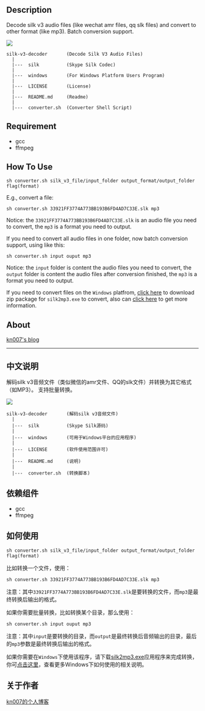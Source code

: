 ## Description
Decode silk v3 audio files (like wechat amr files, qq slk files) and convert to other format (like mp3).
Batch conversion support.

<a href="https://github.com/kn007/silk-v3-decoder/blob/master/LICENSE"><img src="https://img.shields.io/badge/license-MIT-green.svg?style=flat"></a>

```
silk-v3-decoder       (Decode Silk V3 Audio Files)
  |
  |---  silk          (Skype Silk Codec)
  |
  |---  windows       (For Windows Platform Users Program)
  |
  |---  LICENSE       (License)
  |
  |---  README.md     (Readme)
  |
  |---  converter.sh  (Converter Shell Script)
```

## Requirement

* gcc
* ffmpeg

## How To Use

```
sh converter.sh silk_v3_file/input_folder output_format/output_folder flag(format)
```
E.g., convert a file:
```
sh converter.sh 33921FF3774A773BB193B6FD4AD7C33E.slk mp3
```
Notice: the `33921FF3774A773BB193B6FD4AD7C33E.slk` is an audio file you need to convert, the `mp3` is a format you need to output.

If you need to convert all audio files in one folder, now batch conversion support, using like this:
```
sh converter.sh input ouput mp3
```
Notice: the `input` folder is content the audio files you need to convert, the `output` folder is content the audio files after conversion finished, the `mp3` is a format you need to output.

If you need to convert files on the `Windows` platfrom, [click here](http://dl.kn007.net/directlink/silk2mp3-1.0.0.1.zip "silk2mp3-1.0.0.1.zip") to download zip package for `silk2mp3.exe` to convert, also can <a href='/windows' target="_blank">click here</a> to get more information.

## About

[kn007's blog](https://kn007.net) 

***

## 中文说明
解码silk v3音频文件（类似微信的amr文件、QQ的slk文件）并转换为其它格式（如MP3）。
支持批量转换。

<a href="https://github.com/kn007/silk-v3-decoder/blob/master/LICENSE"><img src="https://img.shields.io/badge/license-MIT-green.svg?style=flat"></a>

```
silk-v3-decoder       (解码silk v3音频文件)
  |
  |---  silk          (Skype Silk源码)
  |
  |---  windows       (可用于Windows平台的应用程序)
  |
  |---  LICENSE       (软件使用范围许可)
  |
  |---  README.md     (说明)
  |
  |---  converter.sh  (转换脚本)
```

## 依赖组件

* gcc
* ffmpeg

## 如何使用

```
sh converter.sh silk_v3_file/input_folder output_format/output_folder flag(format)
```
比如转换一个文件，使用：
```
sh converter.sh 33921FF3774A773BB193B6FD4AD7C33E.slk mp3
```
注意：其中`33921FF3774A773BB193B6FD4AD7C33E.slk`是要转换的文件，而`mp3`是最终转换后输出的格式。

如果你需要批量转换，比如转换某个目录，那么使用：
```
sh converter.sh input ouput mp3
```
注意：其中`input`是要转换的目录，而`output`是最终转换后音频输出的目录，最后的`mp3`参数是最终转换后输出的格式。

如果你需要在`Windows`下使用该程序，请下载[silk2mp3.exe](http://dl.kn007.net/directlink/silk2mp3-1.0.0.1.zip "silk2mp3-1.0.0.1.zip")应用程序来完成转换，你可<a href='/windows' target="_blank">点击这里</a>，查看更多Windows下如何使用的相关说明。

## 关于作者

[kn007的个人博客](https://kn007.net) 
